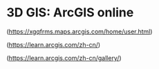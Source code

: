 # 3D GIS: ArcGIS online

(https://xgqfrms.maps.arcgis.com/home/user.html)  

(https://learn.arcgis.com/zh-cn/)  

(https://learn.arcgis.com/zh-cn/gallery/)
